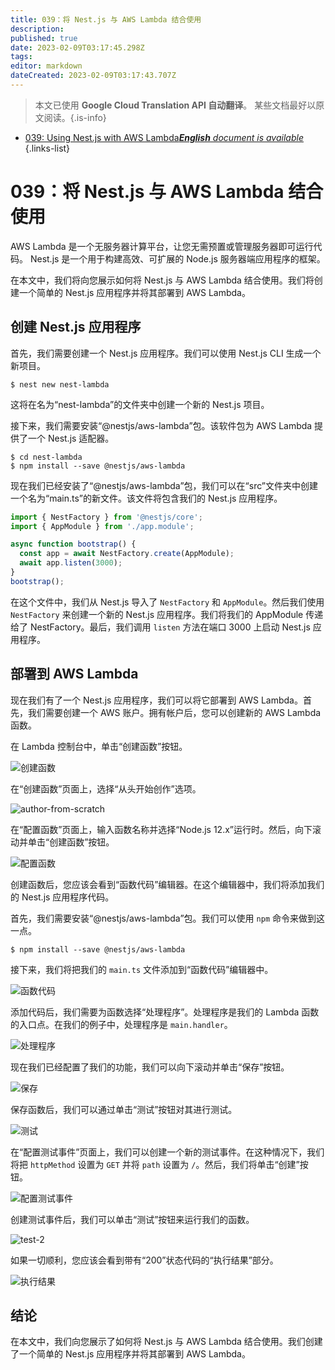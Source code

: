 ```yaml
---
title: 039：将 Nest.js 与 AWS Lambda 结合使用
description: 
published: true
date: 2023-02-09T03:17:45.298Z
tags: 
editor: markdown
dateCreated: 2023-02-09T03:17:43.707Z
---
```


> 本文已使用 **Google Cloud Translation API 自动翻译**。
某些文档最好以原文阅读。{.is-info}



- [039: Using Nest.js with AWS Lambda***English** document is available*](/en/Knowledge-base/Nest-js/Learning/039-using-nest-js-with-aws-lambda)
{.links-list}


# 039：将 Nest.js 与 AWS Lambda 结合使用

AWS Lambda 是一个无服务器计算平台，让您无需预置或管理服务器即可运行代码。 Nest.js 是一个用于构建高效、可扩展的 Node.js 服务器端应用程序的框架。

在本文中，我们将向您展示如何将 Nest.js 与 AWS Lambda 结合使用。我们将创建一个简单的 Nest.js 应用程序并将其部署到 AWS Lambda。

## 创建 Nest.js 应用程序

首先，我们需要创建一个 Nest.js 应用程序。我们可以使用 Nest.js CLI 生成一个新项目。

```
$ nest new nest-lambda
```

这将在名为“nest-lambda”的文件夹中创建一个新的 Nest.js 项目。

接下来，我们需要安装“@nestjs/aws-lambda”包。该软件包为 AWS Lambda 提供了一个 Nest.js 适配器。

```
$ cd nest-lambda
$ npm install --save @nestjs/aws-lambda
```

现在我们已经安装了“@nestjs/aws-lambda”包，我们可以在“src”文件夹中创建一个名为“main.ts”的新文件。该文件将包含我们的 Nest.js 应用程序。

```typescript
import { NestFactory } from '@nestjs/core';
import { AppModule } from './app.module';

async function bootstrap() {
  const app = await NestFactory.create(AppModule);
  await app.listen(3000);
}
bootstrap();
```

在这个文件中，我们从 Nest.js 导入了 `NestFactory` 和 `AppModule`。然后我们使用 `NestFactory` 来创建一个新的 Nest.js 应用程序。我们将我们的 AppModule 传递给了 NestFactory。最后，我们调用 `listen` 方法在端口 3000 上启动 Nest.js 应用程序。

## 部署到 AWS Lambda

现在我们有了一个 Nest.js 应用程序，我们可以将它部署到 AWS Lambda。首先，我们需要创建一个 AWS 账户。拥有帐户后，您可以创建新的 AWS Lambda 函数。

在 Lambda 控制台中，单击“创建函数”按钮。

![创建函数](https://raw.githubusercontent.com/nestjs/nest/master/docs/assets/lambda-create-function.png)

在“创建函数”页面上，选择“从头开始创作”选项。

![author-from-scratch](https://raw.githubusercontent.com/nestjs/nest/master/docs/assets/lambda-author-from-scratch.png)

在“配置函数”页面上，输入函数名称并选择“Node.js 12.x”运行时。然后，向下滚动并单击“创建函数”按钮。

![配置函数](https://raw.githubusercontent.com/nestjs/nest/master/docs/assets/lambda-configure-function.png)

创建函数后，您应该会看到“函数代码”编辑器。在这个编辑器中，我们将添加我们的 Nest.js 应用程序代码。

首先，我们需要安装“@nestjs/aws-lambda”包。我们可以使用 `npm` 命令来做到这一点。

```
$ npm install --save @nestjs/aws-lambda
```

接下来，我们将把我们的 `main.ts` 文件添加到“函数代码”编辑器中。

![函数代码](https://raw.githubusercontent.com/nestjs/nest/master/docs/assets/lambda-function-code.png)

添加代码后，我们需要为函数选择“处理程序”。处理程序是我们的 Lambda 函数的入口点。在我们的例子中，处理程序是 `main.handler`。

![处理程序](https://raw.githubusercontent.com/nestjs/nest/master/docs/assets/lambda-handler.png)

现在我们已经配置了我们的功能，我们可以向下滚动并单击“保存”按钮。

![保存](https://raw.githubusercontent.com/nestjs/nest/master/docs/assets/lambda-save.png)

保存函数后，我们可以通过单击“测试”按钮对其进行测试。

![测试](https://raw.githubusercontent.com/nestjs/nest/master/docs/assets/lambda-test.png)

在“配置测试事件”页面上，我们可以创建一个新的测试事件。在这种情况下，我们将把 `httpMethod` 设置为 `GET` 并将 `path` 设置为 `/`。然后，我们将单击“创建”按钮。

![配置测试事件](https://raw.githubusercontent.com/nestjs/nest/master/docs/assets/lambda-configure-test-event.png)

创建测试事件后，我们可以单击“测试”按钮来运行我们的函数。

![test-2](https://raw.githubusercontent.com/nestjs/nest/master/docs/assets/lambda-test-2.png)

如果一切顺利，您应该会看到带有“200”状态代码的“执行结果”部分。

![执行结果](https://raw.githubusercontent.com/nestjs/nest/master/docs/assets/lambda-execution-result.png)

## 结论

在本文中，我们向您展示了如何将 Nest.js 与 AWS Lambda 结合使用。我们创建了一个简单的 Nest.js 应用程序并将其部署到 AWS Lambda。